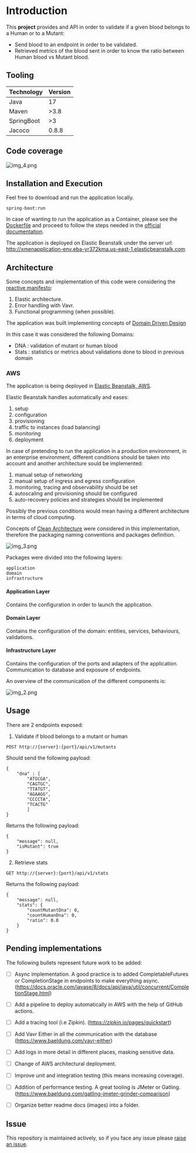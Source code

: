 # Introduction
This <b>project</b> provides and API in order to validate if a given blood belongs to a Human or to a Mutant:

- Send blood to an endpoint in order to be validated.
- Retrieved metrics of the blood sent in order to know the ratio between Human blood vs Mutant blood.

## Tooling
| Technology	 | 	Version |
|-------------|----------|
 | Java        | 	17      |
 | Maven		     | 	>3.8    |
 | SpringBoot	 | >3       |
 | Jacoco      | 0.8.8    |	


## Code coverage
![img_4.png](img_4.png)

## Installation and Execution
Feel free to download and run the application locally.
```
spring-boot:run
```
In case of wanting to run the application as a Container, please see the [Dockerfile](./Dockerfile) and proceed to follow the steps needed in the [official documentation](https://docs.docker.com/language/nodejs/build-images/).

The application is deployed on Elastic Beanstalk under the server url: http://xmenapplication-env.eba-yr372kma.us-east-1.elasticbeanstalk.com

## Architecture

Some concepts and implementation of this code were considering the [reactive manifesto](https://www.reactivemanifesto.org/):
1. Elastic architecture.
2. Error handling with Vavr.
3. Functional programming (when possible).

The application was built implementing concepts of [Domain Driven Design](https://martinfowler.com/bliki/DomainDrivenDesign.html)

In this case it was considered the following Domains:
- DNA : validation of mutant or human blood
- Stats : statistics or metrics about validations done to blood in previous domain

### AWS
The application is being deployed in [Elastic Beanstalk, AWS](https://docs.aws.amazon.com/elastic-beanstalk/index.html).

Elastic Beanstalk handles automatically and eases:
1. setup
2. configuration
3. provisioning
4. traffic to instances (load balancing)
5. monitoring 
6. deployment

In case of pretending to run the application in a production environment, in an enterprise environment, different conditions should be taken into account and another architecture sould be implemented:
1. manual setup of networking
2. manual setup of ingress and egress configuration
3. monitoring, tracing and observability should be set
4. autoscaling and provisioning should be configured
5. auto-recovery policies and strategies should be implemented

Possibly the previous conditions would mean having a different architecture in terms of cloud computing.

Concepts of [Clean Architecture](https://blog.cleancoder.com/uncle-bob/2012/08/13/the-clean-architecture.html) were considered in this implementation, therefore the packaging naming conventions and packages definition.


![img_3.png](img_3.png)

Packages were divided into the following layers:
```
application
domain
infrastructure
```
#### Application Layer
Contains the configuration in order to launch the application.
#### Domain Layer
Contains the configuration of the domain: entities, services, behaviours, validations.
#### Infrastructure Layer
Contains the configuration of the ports and adapters of the application. Communication to database and exposure of endpoints.

An overview of the communication of the different components is:

![img_2.png](img_2.png)

## Usage
There are 2 endpoints exposed:

1. Validate if blood belongs to a mutant or human
```
POST http://{server}:{port}/api/v1/mutants 
```
Should send the following payload:
```
{
    "dna" : [
        "ATGCGA", 
        "CAGTGC", 
        "TTATGT", 
        "AGAAGG", 
        "CCCCTA", 
        "TCACTG"
        ]
}
```
Returns the following payload:
```
{
    "message": null,
    "isMutant": true
}
```

2. Retrieve stats
```
GET http://{server}:{port}/api/v1/stats
```
Returns the following payload:
```
{
    "message": null,
    "stats": {
        "countMutantDna": 0,
        "countHumanDna": 0,
        "ratio": 0.0
    }
}
```

## Pending implementations
The following bullets represent future work to be added:

-[ ] Async implementation. A good practice is to added CompletableFutures or CompletionStage in endpoints to make everything async. (https://docs.oracle.com/javase/8/docs/api/java/util/concurrent/CompletionStage.html)
-[ ] Add a pipeline to deploy automatically in AWS with the help of GitHub actions.
-[ ] Add a tracing tool (i.e Zipkin). (https://zipkin.io/pages/quickstart)
-[ ] Add Vavr Either in all the communication with the database (https://www.baeldung.com/vavr-either)
-[ ] Add logs in more detail in different places, masking sensitive data.
-[ ] Change of AWS architectural deployment.
-[ ] Improve unit and integration testing (this means increasing coverage).
-[ ] Addition of performance testing. A great tooling is JMeter or Gatling. (https://www.baeldung.com/gatling-jmeter-grinder-comparison)
-[ ] Organize better readme docs (images) into a folder.


## Issue
This repository is maintained actively, so if you face any issue please <a href="https://github.com/bazzo03/xmen/issues/new">raise an issue</a>.